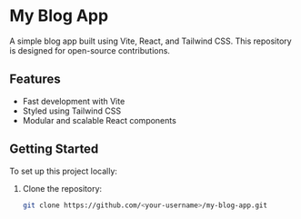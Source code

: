 # My Blog App

A simple blog app built using Vite, React, and Tailwind CSS. This repository is designed for open-source contributions.

## Features

- Fast development with Vite
- Styled using Tailwind CSS
- Modular and scalable React components

## Getting Started

To set up this project locally:

1. Clone the repository:
   ```bash
   git clone https://github.com/<your-username>/my-blog-app.git
